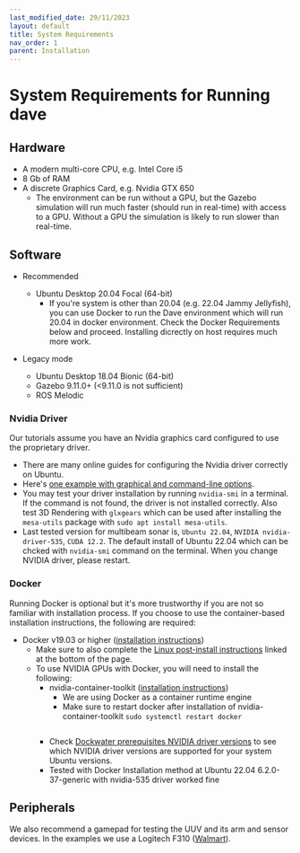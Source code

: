 ```yaml
---
last_modified_date: 29/11/2023
layout: default
title: System Requirements
nav_order: 1
parent: Installation
---
```


# System Requirements for Running dave
## Hardware

* A modern multi-core CPU, e.g. Intel Core i5
* 8 Gb of RAM
* A discrete Graphics Card, e.g. Nvidia GTX 650
    * The environment can be run without a GPU, but the Gazebo simulation will run much faster (should run in real-time) with access to a GPU. Without a GPU the simulation is likely to run slower than real-time.

## Software
 - Recommended
   * Ubuntu Desktop 20.04 Focal (64-bit)
     * If you're system is other than 20.04 (e.g. 22.04 Jammy Jellyfish), you can use Docker to run the Dave environment which will run 20.04 in docker environment. Check the Docker Requirements below and proceed. Installing dicrectly on host requires much more work.

 - Legacy mode
   * Ubuntu Desktop 18.04 Bionic (64-bit)
   * Gazebo 9.11.0+ (<9.11.0 is not sufficient)
   * ROS Melodic

### Nvidia Driver
Our tutorials assume you have an Nvidia graphics card configured to use the proprietary driver.
* There are many online guides for configuring the Nvidia driver correctly on Ubuntu.
* Here's [one example with graphical and command-line options](https://linuxhint.com/update-nvidia-drivers-ubuntu-22-04-lts/).
* You may test your driver installation by running `nvidia-smi` in a terminal. If the command is not found, the driver is not installed correctly. Also test 3D Rendering with `glxgears` which can be used after installing the `mesa-utils` package with `sudo apt install mesa-utils`.
* Last tested version for multibeam sonar is, `Ubuntu 22.04`, `NVIDIA nvidia-driver-535`, `CUDA 12.2`. The default install of Ubuntu 22.04 which can be chcked with `nvidia-smi` command on the terminal. When you change NVIDIA driver, please restart.

### Docker
Running Docker is optional but it's more trustworthy if you are not so familiar with installation process. If you choose to use the container-based installation instructions, the following are required:
* Docker v19.03 or higher ([installation instructions](https://docs.docker.com/engine/install/ubuntu/))
    * Make sure to also complete the [Linux post-install instructions](https://docs.docker.com/engine/install/linux-postinstall/) linked at the bottom of the page.
    * To use NVIDIA GPUs with Docker, you will need to install the following:
        * nvidia-container-toolkit ([installation instructions](https://docs.nvidia.com/datacenter/cloud-native/container-toolkit/latest/install-guide.html))
          * We are using Docker as a container runtime engine
          * Make sure to restart docker after installation of nvidia-container-toolkit `sudo systemctl restart docker`
          ```
        * Check [Dockwater prerequisites NVIDIA driver versions](https://github.com/osrf/rocker#nvidia-settings) to see which NVIDIA driver versions are supported for your system Ubuntu versions.
        * Tested with Docker Installation method at Ubuntu 22.04 6.2.0-37-generic with nvidia-535 driver worked fine

## Peripherals
We also recommend a gamepad for testing the UUV and its arm and sensor devices. In the examples we use a Logitech F310 ([Walmart](https://www.walmart.com/ip/Logitech-F310-GamePad/16419686)).